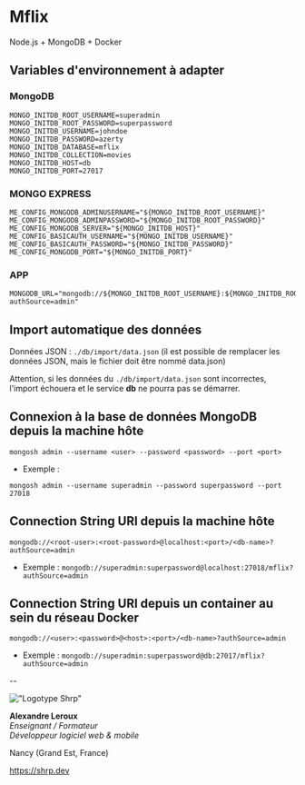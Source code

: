 # Mflix

Node.js + MongoDB + Docker

## Variables d'environnement à adapter

### MongoDB

```env
MONGO_INITDB_ROOT_USERNAME=superadmin
MONGO_INITDB_ROOT_PASSWORD=superpassword
MONGO_INITDB_USERNAME=johndoe
MONGO_INITDB_PASSWORD=azerty
MONGO_INITDB_DATABASE=mflix
MONGO_INITDB_COLLECTION=movies
MONGO_INITDB_HOST=db
MONGO_INITDB_PORT=27017
```

### MONGO EXPRESS

```env
ME_CONFIG_MONGODB_ADMINUSERNAME="${MONGO_INITDB_ROOT_USERNAME}"
ME_CONFIG_MONGODB_ADMINPASSWORD="${MONGO_INITDB_ROOT_PASSWORD}"
ME_CONFIG_MONGODB_SERVER="${MONGO_INITDB_HOST}"
ME_CONFIG_BASICAUTH_USERNAME="${MONGO_INITDB_USERNAME}"
ME_CONFIG_BASICAUTH_PASSWORD="${MONGO_INITDB_PASSWORD}"
ME_CONFIG_MONGODB_PORT="${MONGO_INITDB_PORT}"
```

### APP

```env
MONGODB_URL="mongodb://${MONGO_INITDB_ROOT_USERNAME}:${MONGO_INITDB_ROOT_PASSWORD}@${MONGO_INITDB_HOST}:${MONGO_INITDB_PORT}/${MONGO_INITDB_DATABASE}?authSource=admin"
```

## Import automatique des données

Données JSON : `./db/import/data.json` (il est possible de remplacer les données JSON, mais le fichier doit être nommé data.json)

Attention, si les données du `./db/import/data.json` sont incorrectes, l'import échouera et le service __db__ ne pourra pas se démarrer.

## Connexion à la base de données MongoDB depuis la machine hôte

```SH
mongosh admin --username <user> --password <password> --port <port>
```

- Exemple :

```SH
mongosh admin --username superadmin --password superpassword --port 27018
```

## Connection String URI depuis la machine hôte

`mongodb://<root-user>:<root-password>@localhost:<port>/<db-name>?authSource=admin`

- Exemple : `mongodb://superadmin:superpassword@localhost:27018/mflix?authSource=admin`

## Connection String URI depuis un container au sein du réseau Docker

`mongodb://<user>:<password>@<host>:<port>/<db-name>?authSource=admin`

- Exemple : `mongodb://superadmin:superpassword@db:27017/mflix?authSource=admin`

--

!["Logotype Shrp"](https://sherpa.one/images/sherpa-logotype.png)

__Alexandre Leroux__  
_Enseignant / Formateur_  
_Développeur logiciel web & mobile_

Nancy (Grand Est, France)

<https://shrp.dev>
